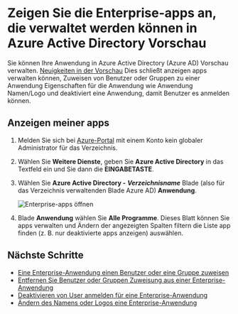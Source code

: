<properties
    pageTitle="Die Enterprise-apps, die verwaltet werden können in Azure Active Directory Vorschau anzeigen | Microsoft Azure"
    description="Wie Sie die Berechtigung zum Verwalten von Azure Active Directory eine Liste der Enterprise-apps"
    services="active-directory"
    documentationCenter=""
    authors="curtand"
    manager="femila"
    editor=""/>

<tags
    ms.service="active-directory"
    ms.workload="identity"
    ms.tgt_pltfrm="na"
    ms.devlang="na"
    ms.topic="article"
    ms.date="09/30/2016"
    ms.author="curtand"/>

# <a name="view-all-the-enterprise-apps-that-i-can-manage-in-azure-active-directory-preview"></a>Zeigen Sie die Enterprise-apps an, die verwaltet werden können in Azure Active Directory Vorschau

Sie können Ihre Anwendung in Azure Active Directory (Azure AD) Vorschau verwalten. [Neuigkeiten in der Vorschau](active-directory-preview-explainer.md) Dies schließt anzeigen apps verwalten können, Zuweisen von Benutzer oder Gruppen zu einer Anwendung Eigenschaften für die Anwendung wie Anwendung Namen/Logo und deaktiviert eine Anwendung, damit Benutzer es anmelden können.

## <a name="how-do-i-view-all-my-apps"></a>Anzeigen meiner apps

1. Melden Sie sich bei [Azure-Portal](https://portal.azure.com) mit einem Konto kein globaler Administrator für das Verzeichnis.

2. Wählen Sie **Weitere Dienste**, geben Sie **Azure Active Directory** in das Textfeld ein und Sie dann die **EINGABETASTE**.

3. Wählen Sie **Azure Active Directory -** ***Verzeichnisname*** Blade (also für das Verzeichnis verwaltenden Blade Azure AD) **Anwendung**.

    ![Enterprise-apps öffnen](./media/active-directory-coreapps-view-azure-portal/open-enterprise-apps.png)

4. Blade **Anwendung** wählen Sie **Alle Programme**. Dieses Blatt können Sie apps verwalten und Ändern der angezeigten Spalten filtern die Liste app finden (z. B. nur deaktivierte apps anzeigen) auswählen.

## <a name="next-steps"></a>Nächste Schritte

- [Eine Enterprise-Anwendung einen Benutzer oder eine Gruppe zuweisen](active-directory-coreapps-assign-user-azure-portal.md)
- [Entfernen Sie Benutzer oder Gruppen Zuweisung aus einer Enterprise-Anwendung](active-directory-coreapps-remove-assignment-azure-portal.md)
- [Deaktivieren von User anmelden für eine Enterprise-Anwendung](active-directory-coreapps-disable-app-azure-portal.md)
- [Ändern des Namens oder Logos eine Enterprise-Anwendung](active-directory-coreapps-change-app-logo-user-azure-portal.md)
